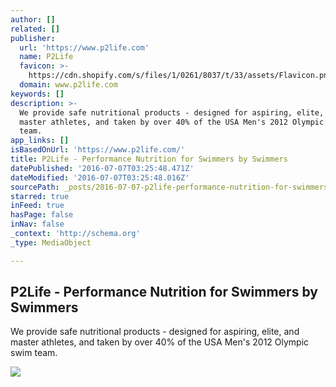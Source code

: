 ```yaml
---
author: []
related: []
publisher:
  url: 'https://www.p2life.com'
  name: P2Life
  favicon: >-
    https://cdn.shopify.com/s/files/1/0261/8037/t/33/assets/Flavicon.png?12213750638903278731
  domain: www.p2life.com
keywords: []
description: >-
  We provide safe nutritional products - designed for aspiring, elite, and
  master athletes, and taken by over 40% of the USA Men's 2012 Olympic swim
  team.
app_links: []
isBasedOnUrl: 'https://www.p2life.com/'
title: P2Life - Performance Nutrition for Swimmers by Swimmers
datePublished: '2016-07-07T03:25:48.471Z'
dateModified: '2016-07-07T03:25:48.016Z'
sourcePath: _posts/2016-07-07-p2life-performance-nutrition-for-swimmers-by-swimmers.md
starred: true
inFeed: true
hasPage: false
inNav: false
_context: 'http://schema.org'
_type: MediaObject

---
```

<article style=""><h1>P2Life - Performance Nutrition for Swimmers by Swimmers</h1><p>We provide safe nutritional products - designed for aspiring, elite, and master athletes, and taken by over 40% of the USA Men's 2012 Olympic swim team.</p><img src="https://cdn.shopify.com/s/files/1/0261/8037/t/33/assets/slide_1.jpg?12213750638903278731" /></article>
